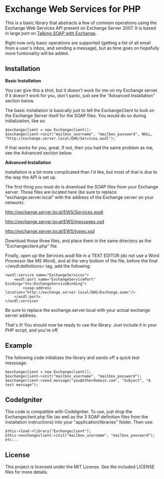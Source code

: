 Exchange Web Services for PHP
=============================

This is a basic library that abstracts a few of common operations using the Exchange Web Services API present on Exchange Server 2007. It is based in large part on [Talking SOAP with Exchange](http://www.howtoforge.com/talking-soap-with-exchange).

Right now only basic operations are supported (getting a list of all email from a user's inbox, and sending a message), but as time goes on hopefully more funtionality will be added.

Installation
------------

**Basic Installation**

You can give this a shot, but it doesn't work for me on my Exchange server. If it doesn't work for you, don't panic, just see the "Advanced Installation" section below.

The basic installation is basically just to tell the ExchangeClient to look on the Exchange Server itself for the SOAP files. You would do so during initialization, like so:

	$exchangeclient = new Exchangeclient();
	$exchangeclient->init("mailbox_username", "mailbox_password", NULL, "http://exchange.server.local/EWS/Services.wsdl");

If that works for you, great. If not, then you had the same problem as me, see the Advanced section below.

**Advanced Installation**

Installation is a bit more complicated than I'd like, but most of that is due to the way the API is set up.

The first thing you must do is download the SOAP files from your Exchange server. Those files are located here (be sure to replace "exchange.server.local" with the address of the Exchange server on your network):

http://exchange.server.local/EWS/Services.wsdl

http://exchange.server.local/EWS/messages.xsd

http://exchange.server.local/EWS/types.xsd

Download those three files, and place them in the same directory as the "Exchangeclient.php" file.

Finally, open up the Services.wsdl file in a TEXT EDITOR (do not use a Word Processor like MS Word), and at the very bottom of the file, before the final </wsdl:definitions> tag, add the following:

	<wsdl:service name="ExchangeServices">
		<wsdl:port name="ExchangeServicePort" binding="tns:ExchangeServiceBinding">
			<soap:address location="http://exchange.server.local/EWS/Exchange.asmx"/>
		</wsdl:port>
	</wsdl:service>

Be sure to replace the exchange.server.local with your actual exchange server address.

That's it! You should now be ready to use the library. Just include it in your PHP script, and you're off. 

Example
-------

The following code initializes the library and sends off a quick test messsage:

	$exchangeclient = new Exchangeclient();
	$exchangeclient->init("mailbox_username", "mailbox_password");
	$exchangeclient->send_message("you@otherdomain.com", "Subject", "A test message");


CodeIgniter
----------
This code is compatible with CodeIgntier. To use, just drop the Exchangeclient.php file (as well as the 3 SOAP definition files from the installation instructions) into your "application/libraries" folder. Then use:

	$this->load->library("Exchangeclient");
	$this->exchangeclient->init("mailbox_username", "mailbox_password");
	etc...


License
-------

This project is licensed under the MIT License. See the included LICENSE files for more details.
